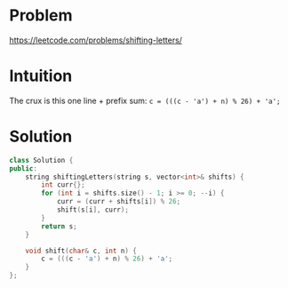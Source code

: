 # Problem

https://leetcode.com/problems/shifting-letters/

# Intuition

The crux is this one line + prefix sum: `c = (((c - 'a') + n) % 26) + 'a';`

# Solution

```cpp
class Solution {
public:
    string shiftingLetters(string s, vector<int>& shifts) {
        int curr{};
        for (int i = shifts.size() - 1; i >= 0; --i) {
            curr = (curr + shifts[i]) % 26;
            shift(s[i], curr);
        }
        return s;
    }

    void shift(char& c, int n) {
        c = (((c - 'a') + n) % 26) + 'a';
    }
};
```